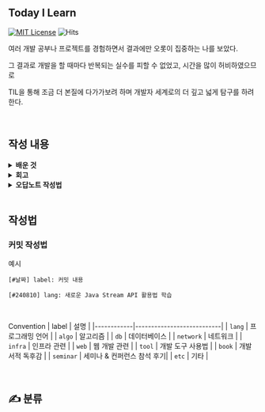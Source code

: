 ##  Today I Learn

[![MIT License](https://img.shields.io/badge/License-MIT-blue.svg)](https://opensource.org/licenses/MIT)
![Hits](https://hits.seeyoufarm.com/api/count/incr/badge.svg?url=https%3A%2F%2Fgithub.com%2Fyour-repo%2FTIL&count_bg=%2379C83D&title_bg=%23555555&icon=&icon_color=%23E7E7E7&title=hits&edge_flat=false)

여러 개발 공부나 프로젝트를 경험하면서 결과에만 오롯이 집중하는 나를 보았다.

그 결과로 개발을 할 때마다 반복되는 실수를 피할 수 없었고, 시간을 많이 허비하였으므로 

TIL을 통해 조금 더 본질에 다가가보려 하며 개발자 세계로의 더 깊고 넓게 탐구를 하려 한다.

<br>

##  작성 내용 

<details>
  <summary><strong> 배운 것</strong></summary>

- 내가 해결한 에러 코드
- 문법과 개념 이해
- 새로 알게 된 기능
- 기술적인 부분 등

</details>

<details>
  <summary><strong> 회고</strong></summary>

- 내가 오늘 잘한 일은 무엇인가?
- 내일 시도해 볼 만한 것들
- 셀프리뷰: 내가 오늘 한 일에 대한 평가

</details>

<details>
  <summary><strong> 오답노트 작성법</strong></summary>

- 어제 시도해봐야지 한 것을 오늘 실행
- 문제를 풀 때의 생각과 가설 정리
- 가장 효율적인 해결 방법인지 검토
- 여러 번 본 키워드를 더 깊이 공부
- 정보의 신뢰성을 검증: 공식 문서나 검증된 자료를 참조

</details>

<br>

## 작성법
<h3> 커밋 작성법 </h3>
예시

```
[#날짜] label: 커밋 내용

[#240810] lang: 새로운 Java Stream API 활용법 학습
```

<br>

Convention
| label  | 설명                      |
|------------|---------------------------|
| `lang`     | 프로그래밍 언어           |
| `algo`     | 알고리즘                  |
| `db`       | 데이터베이스              |
| `network`  | 네트워크                  |
| `infra`    | 인프라 관련               |
| `web`      | 웹 개발 관련              |
| `tool`     | 개발 도구 사용법          |
| `book`     | 개발 서적 독후감          |
| `seminar`  | 세미나 & 컨퍼런스 참석 후기|
| `etc`      | 기타                      |

<br>

## <strong> ✍️ 분류 </strong>
